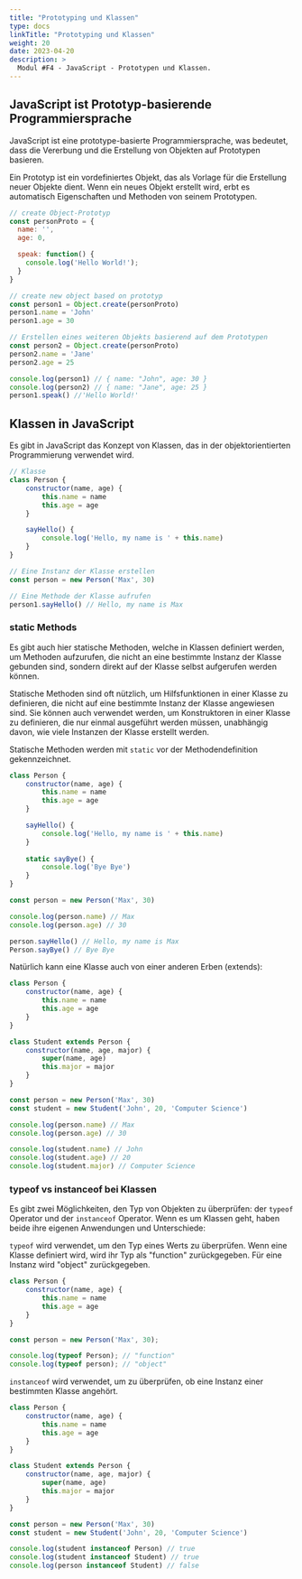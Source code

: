 ```yaml
---
title: "Prototyping und Klassen"
type: docs
linkTitle: "Prototyping und Klassen"
weight: 20
date: 2023-04-20
description: >
  Modul #F4 - JavaScript - Prototypen und Klassen.
---
```


## JavaScript ist Prototyp-basierende Programmiersprache
JavaScript ist eine prototype-basierte Programmiersprache, was bedeutet, dass die Vererbung und die Erstellung von Objekten auf Prototypen basieren.

Ein Prototyp ist ein vordefiniertes Objekt, das als Vorlage für die Erstellung neuer Objekte dient. Wenn ein neues Objekt erstellt wird, erbt es automatisch Eigenschaften und Methoden von seinem Prototypen.

```javascript
// create Object-Prototyp
const personProto = {
  name: '',
  age: 0,

  speak: function() {
    console.log('Hello World!');
  }
}

// create new object based on prototyp
const person1 = Object.create(personProto)
person1.name = 'John'
person1.age = 30

// Erstellen eines weiteren Objekts basierend auf dem Prototypen
const person2 = Object.create(personProto)
person2.name = 'Jane'
person2.age = 25

console.log(person1) // { name: "John", age: 30 }
console.log(person2) // { name: "Jane", age: 25 }
person1.speak() //'Hello World!'
```

## Klassen in JavaScript
Es gibt in JavaScript das Konzept von Klassen, das in der objektorientierten Programmierung verwendet wird.
```javascript
// Klasse
class Person {
    constructor(name, age) {
        this.name = name
        this.age = age
    }

    sayHello() {
        console.log('Hello, my name is ' + this.name)
    }
}

// Eine Instanz der Klasse erstellen
const person = new Person('Max', 30)

// Eine Methode der Klasse aufrufen
person1.sayHello() // Hello, my name is Max
```

### static Methods
Es gibt auch hier statische Methoden, welche in Klassen definiert werden, um Methoden aufzurufen, die nicht an eine bestimmte Instanz der Klasse gebunden sind, sondern direkt auf der Klasse selbst aufgerufen werden können.

Statische Methoden sind oft nützlich, um Hilfsfunktionen in einer Klasse zu definieren, die nicht auf eine bestimmte Instanz der Klasse angewiesen sind. Sie können auch verwendet werden, um Konstruktoren in einer Klasse zu definieren, die nur einmal ausgeführt werden müssen, unabhängig davon, wie viele Instanzen der Klasse erstellt werden.

Statische Methoden werden mit `static` vor der Methodendefinition gekennzeichnet.
```javascript
class Person {
    constructor(name, age) {
        this.name = name
        this.age = age
    }

    sayHello() {
        console.log('Hello, my name is ' + this.name)
    }
    
    static sayBye() {
        console.log('Bye Bye')
    }
}

const person = new Person('Max', 30)

console.log(person.name) // Max
console.log(person.age) // 30

person.sayHello() // Hello, my name is Max
Person.sayBye() // Bye Bye
```

Natürlich kann eine Klasse auch von einer anderen Erben (extends):
```javascript
class Person {
    constructor(name, age) {
        this.name = name
        this.age = age
    }
}

class Student extends Person {
    constructor(name, age, major) {
        super(name, age)
        this.major = major
    }
}

const person = new Person('Max', 30)
const student = new Student('John', 20, 'Computer Science')

console.log(person.name) // Max
console.log(person.age) // 30

console.log(student.name) // John
console.log(student.age) // 20
console.log(student.major) // Computer Science
```

### typeof vs instanceof bei Klassen
Es gibt zwei Möglichkeiten, den Typ von Objekten zu überprüfen: der `typeof` Operator und der `instanceof` Operator. Wenn es um Klassen geht, haben beide ihre eigenen Anwendungen und Unterschiede:

`typeof` wird verwendet, um den Typ eines Werts zu überprüfen. Wenn eine Klasse definiert wird, wird ihr Typ als "function" zurückgegeben. Für eine Instanz wird "object" zurückgegeben.
```javascript
class Person {
    constructor(name, age) {
        this.name = name
        this.age = age
    }
}

const person = new Person('Max', 30);

console.log(typeof Person); // "function"
console.log(typeof person); // "object"
```

`instanceof` wird verwendet, um zu überprüfen, ob eine Instanz einer bestimmten Klasse angehört.
```javascript
class Person {
    constructor(name, age) {
        this.name = name
        this.age = age
    }
}

class Student extends Person {
    constructor(name, age, major) {
        super(name, age)
        this.major = major
    }
}

const person = new Person('Max', 30)
const student = new Student('John', 20, 'Computer Science')

console.log(student instanceof Person) // true
console.log(student instanceof Student) // true
console.log(person instanceof Student) // false
```
